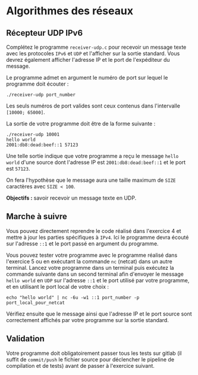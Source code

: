# Algorithmes des réseaux

## Récepteur UDP IPv6

Complétez le programme `receiver-udp.c` pour recevoir un message texte avec les protocoles `IPv6` et `UDP` et l'afficher sur la sortie standard. Vous devrez également afficher l'adresse IP et le port de l'expéditeur du message.

Le programme admet en argument le numéro de port sur lequel le programme doit écouter :

    ./receiver-udp port_number

Les seuls numéros de port valides sont ceux contenus dans l'intervalle `[10000; 65000]`.

La sortie de votre programme doit être de la forme suivante :

    ./receiver-udp 10001
    hello world
    2001:db8:dead:beef::1 57123

Une telle sortie indique que votre programme a reçu le message `hello world` d'une source dont l'adresse IP est `2001:db8:dead:beef::1` et le port est `57123`.

On fera l'hypothèse que le message aura une taille maximum de `SIZE` caractères avec `SIZE < 100`.

**Objectifs :** savoir recevoir un message texte en UDP.

## Marche à suivre

Vous pouvez directement reprendre le code réalisé dans l'exercice 4 et mettre à jour les parties spécifiques à `IPv4`. Ici le programme devra écouté sur l'adresse `::1` et le port passé en argument du programme.

Vous pouvez tester votre programme avec le programme réalisé dans l'exercice 5 ou en exécutant la commande `nc` (netcat) dans un autre terminal. Lancez votre programme dans un terminal puis exécutez la commande suivante dans un second terminal afin d'envoyer le message `hello world` en `UDP` sur l'adresse `::1` et le port utilisé par votre programme, et en utilisant le port local de votre choix :

    echo "hello world" | nc -6u -w1 ::1 port_number -p port_local_pour_netcat

Vérifiez ensuite que le message ainsi que l'adresse IP et le port source sont correctement affichés par votre programme sur la sortie standard.

## Validation

Votre programme doit obligatoirement passer tous les tests sur gitlab (il suffit de `commit/push` le fichier source pour déclencher le pipeline de compilation et de tests) avant de passer à l'exercice suivant.
